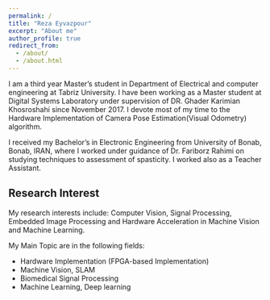 ```yaml
---
permalink: /
title: "Reza Eyvazpour"
excerpt: "About me"
author_profile: true
redirect_from: 
  - /about/
  - /about.html
---
```




I am a third year Master’s student in Department of Electrical and computer engineering at Tabriz University. I have been working as a Master student at Digital Systems Laboratory under supervision of DR. Ghader Karimian Khosroshahi since November 2017. I devote most of my time to the Hardware Implementation of Camera Pose Estimation(Visual Odometry) algorithm.

I received my Bachelor’s in Electronic Engineering from University of Bonab, Bonab, IRAN, where I worked under guidance of Dr. Fariborz Rahimi on studying techniques to assessment of spasticity. I worked also as a Teacher Assistant.

## Research Interest   
My research interests include: Computer Vision, Signal Processing, Embedded Image Processing and Hardware Acceleration in Machine Vision and Machine Learning.

My Main Topic are in the following fields:
* Hardware Implementation (FPGA-based Implementation) 
* Machine Vision, SLAM 
* Biomedical Signal Processing 
* Machine Learning, Deep learning  
  
  

